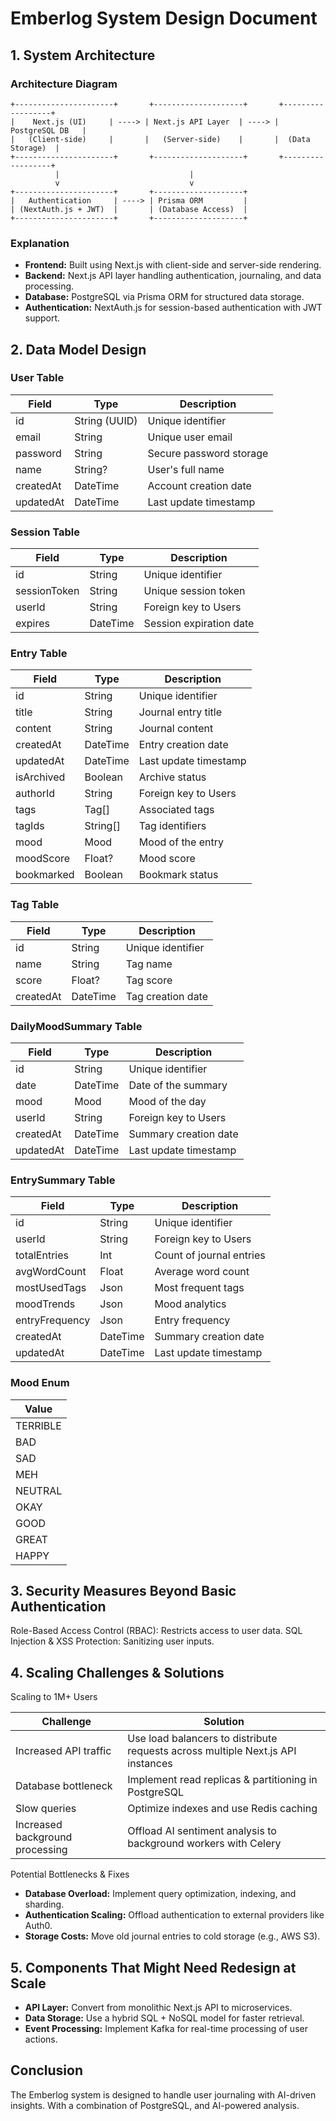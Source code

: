 # Emberlog System Design Document

## 1. System Architecture

### Architecture Diagram

```
+----------------------+       +--------------------+       +------------------+
|    Next.js (UI)     | ----> | Next.js API Layer  | ----> |  PostgreSQL DB   |
|   (Client-side)     |       |   (Server-side)    |       |  (Data Storage)  |
+----------------------+       +--------------------+       +------------------+
          |                             |                     
          v                             v                      
+----------------------+       +--------------------+
|   Authentication     | ----> | Prisma ORM         | 
| (NextAuth.js + JWT)  |       | (Database Access)  | 
+----------------------+       +--------------------+  
```

### Explanation

- **Frontend:** Built using Next.js with client-side and server-side rendering.
- **Backend:** Next.js API layer handling authentication, journaling, and data processing.
- **Database:** PostgreSQL via Prisma ORM for structured data storage.
- **Authentication:** NextAuth.js for session-based authentication with JWT support.

## 2. Data Model Design

### User Table

| Field     | Type          | Description             |
|-----------|---------------|-------------------------|
| id        | String (UUID) | Unique identifier       |
| email     | String        | Unique user email       |
| password  | String        | Secure password storage |
| name      | String?       | User's full name        |
| createdAt | DateTime      | Account creation date   |
| updatedAt | DateTime      | Last update timestamp   |

### Session Table

| Field        | Type     | Description             |
|--------------|----------|-------------------------|
| id           | String   | Unique identifier       |
| sessionToken | String   | Unique session token    |
| userId       | String   | Foreign key to Users    |
| expires      | DateTime | Session expiration date |

### Entry Table

| Field      | Type     | Description           |
|------------|----------|-----------------------|
| id         | String   | Unique identifier     |
| title      | String   | Journal entry title   |
| content    | String   | Journal content       |
| createdAt  | DateTime | Entry creation date   |
| updatedAt  | DateTime | Last update timestamp |
| isArchived | Boolean  | Archive status        |
| authorId   | String   | Foreign key to Users  |
| tags       | Tag[]    | Associated tags       |
| tagIds     | String[] | Tag identifiers       |
| mood       | Mood     | Mood of the entry     |
| moodScore  | Float?   | Mood score            |
| bookmarked | Boolean  | Bookmark status       |

### Tag Table

| Field     | Type     | Description       |
|-----------|----------|-------------------|
| id        | String   | Unique identifier |
| name      | String   | Tag name          |
| score     | Float?   | Tag score         |
| createdAt | DateTime | Tag creation date |

### DailyMoodSummary Table

| Field     | Type     | Description           |
|-----------|----------|-----------------------|
| id        | String   | Unique identifier     |
| date      | DateTime | Date of the summary   |
| mood      | Mood     | Mood of the day       |
| userId    | String   | Foreign key to Users  |
| createdAt | DateTime | Summary creation date |
| updatedAt | DateTime | Last update timestamp |

### EntrySummary Table

| Field          | Type     | Description              |
|----------------|----------|--------------------------|
| id             | String   | Unique identifier        |
| userId         | String   | Foreign key to Users     |
| totalEntries   | Int      | Count of journal entries |
| avgWordCount   | Float    | Average word count       |
| mostUsedTags   | Json     | Most frequent tags       |
| moodTrends     | Json     | Mood analytics           |
| entryFrequency | Json     | Entry frequency          |
| createdAt      | DateTime | Summary creation date    |
| updatedAt      | DateTime | Last update timestamp    |

### Mood Enum

| Value    |
|----------|
| TERRIBLE |
| BAD      |
| SAD      |
| MEH      |
| NEUTRAL  |
| OKAY     |
| GOOD     |
| GREAT    |
| HAPPY    |

## 3. Security Measures Beyond Basic Authentication
Role-Based Access Control (RBAC): Restricts access to user data.
SQL Injection & XSS Protection: Sanitizing user inputs.

## 4. Scaling Challenges & Solutions

Scaling to 1M+ Users

| Challenge                       | Solution                                                                        |
|---------------------------------|---------------------------------------------------------------------------------|
| Increased API traffic           | Use load balancers to distribute requests across multiple Next.js API instances |
| Database bottleneck             | Implement read replicas & partitioning in PostgreSQL                            |
| Slow queries                    | Optimize indexes and use Redis caching                                          |
| Increased background processing | Offload AI sentiment analysis to background workers with Celery                 |

Potential Bottlenecks & Fixes
- **Database Overload:** Implement query optimization, indexing, and sharding.
- **Authentication Scaling:** Offload authentication to external providers like Auth0.
- **Storage Costs:** Move old journal entries to cold storage (e.g., AWS S3).

## 5. Components That Might Need Redesign at Scale
- **API Layer:** Convert from monolithic Next.js API to microservices.
- **Data Storage:** Use a hybrid SQL + NoSQL model for faster retrieval.
- **Event Processing:** Implement Kafka for real-time processing of user actions.

## Conclusion
The Emberlog system is designed to handle user journaling with AI-driven insights. With a combination of PostgreSQL,
and AI-powered analysis.